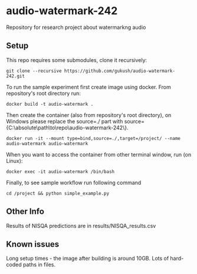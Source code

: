 # audio-watermark-242
Repository for research project about watermarkng audio
## Setup
This repo requires some submodules, clone it recursively:
```
git clone --recursive https://github.com/gukush/audio-watermark-242.git
```
To run the sample experiment first create image using docker.
From repository's root directory run:
```
docker build -t audio-watermark .
```
Then create the container (also from repository's root directory), on Windows please replace the source=./ part with source={C:\\absolute\\path\\to\\repo\\audio-watermark-242\\}.
```
docker run -it --mount type=bind,source=./,target=/project/ --name audio-watermark audio-watermark
```
When you want to access the container from other terminal window, run (on Linux):
```
docker exec -it audio-watermark /bin/bash
```
Finally, to see sample workflow run following command
```
cd /project && python simple_example.py
```

## Other Info
Results of NISQA predictions are in results/NISQA_results.csv

## Known issues
Long setup times - the image after building is around 10GB. Lots of hard-coded paths in files.